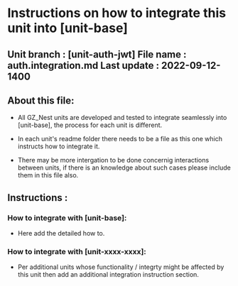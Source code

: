 # Instructions on how to integrate this unit into [unit-base]

Unit branch : [unit-auth-jwt]
File name   : auth.integration.md
Last update : 2022-09-12-1400
---------------------------------------------------------

## About this file:
- All GZ_Nest units are developed and tested to integrate seamlessly into [unit-base],
the process for each unit is different.

- In each unit's readme folder there needs to be a file as this one which instructs how to integrate it.

- There may be more intergation to be done concernig interactions between units, if there is an knowledge about such cases please include them in this file also.

## Instructions :

### How to integrate with [unit-base]:
- Here add the detailed how to.

### How to integrate with [unit-xxxx-xxxx]:
- Per additional units whose functionality / integrty might be affected by this unit then add 
  an additional integration instruction section.

